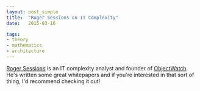 ```yaml
---
layout: post_simple
title:  "Roger Sessions on IT Complexity"
date:   2015-03-16

tags:
- theory
- mathematics
- architecture
---
```


[Roger Sessions](http://objectwatch.com/about-roger-sessions) is an IT complexity analyst and founder of [ObjectWatch](http://objectwatch.com). He's written some great whitepapers and if you're interested in that sort of thing, I'd recommend checking it out!